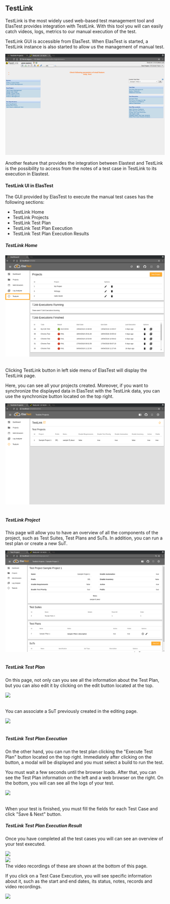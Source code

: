<div class="range range-xs-left">
<div class="cell-xs-10 cell-lg-6 text-md-left inset-md-right-80 cell-lg-push-1 offset-top-50 offset-lg-top-0">
<h2 id="content" class="h1">TestLink</h2>
<div class="offset-top-30 offset-md-top-50">
</div>
</div>
</div>

TestLink is the most widely used web-based test management tool and ElasTest provides integration with TestLink. With this tool you will can easily catch videos, logs, metrics to our manual execution of the test.

TestLink GUI is accessible from ElasTest. When ElasTest is started, a TestLink instance is also started to allow us the management of manual test.

<div class="docs-gallery inline-block">
    <a data-fancybox="gallery-2" href="/docs/testlink/images/testlink_web.png"><img class="img-responsive img-wellcome" src="/docs/testlink/images/testlink_web.png"/></a>
</div>

Another feature that provides the integration between Elastest and TestLink is the possibility to access from the notes of a test case in TestLink to its execution in Elastest.


<h4>TestLink UI in ElasTest</h4>

The GUI provided by ElasTest to execute the manual test cases has the following sections:

* TestLink Home
* TestLink Projects
* TestLink Test Plan
* TestLink Test Plan Execution
* TestLink Test Plan Execution Results

<h5>TestLink Home</h5>

<div class="docs-gallery inline-block">
    <a data-fancybox="gallery-3" href="/docs/testlink/images/testlink.png"><img class="img-responsive img-wellcome" src="/docs/testlink/images/testlink.png"/></a>
</div>
<br>

Clicking TestLink button in left side menu of ElasTest will display the TestLink page.

Here, you can see all your projects created. Moreover, if you want to synchronize the displayed data in ElasTest with the TestLink data, you can use the synchronize button located on the top right.

<div class="docs-gallery inline-block">
    <a data-fancybox="gallery-3" href="/docs/testlink/images/testlink_home.png"><img class="img-responsive img-wellcome" src="/docs/testlink/images/testlink_home.png"/></a>
</div>
<br>

<h5>TestLink Project</h5>

This page will allow you to have an overview of all the components of the project, such as Test Suites, Test Plans and SuTs. In addition, you can run a test plan or create a new SuT.

<div class="docs-gallery inline-block">
    <a data-fancybox="gallery-3" href="/docs/testlink/images/testlink_project.png"><img class="img-responsive img-wellcome" src="/docs/testlink/images/testlink_project.png"/></a>
</div>
<br>

<h5>TestLink Test Plan</h5>

On this page, not only can you see all the information about the Test Plan, but you can also edit it by clicking on the edit button located at the top.

<div class="docs-gallery inline-block">
    <a data-fancybox="gallery-4" href="/docs/log-analyzer/images/testplan_edit.png"><img class="img-responsive img-wellcome" src="/docs/log-analyzer/images/testplan_edit.png"/></a>
</div>
<br>

You can associate a SuT previously created in the editing page.

<div class="docs-gallery inline-block">
    <a data-fancybox="gallery-4" href="/docs/log-analyzer/images/edit_testplan.png"><img class="img-responsive img-wellcome" src="/docs/log-analyzer/images/edit_testplan.png"/></a>
</div>
<br>

<h5>TestLink Test Plan Execution</h5>

On the other hand, you can run the test plan clicking the "Execute Test Plan" button located on the top right. Immediately after clicking on the button, a modal will be displayed and you must select a build to run the test.

You must wait a few seconds until the browser loads. After that, you can see the Test Plan information on the left and a web browser on the right. On the bottom, you will can see all the logs of your test.

<div class="docs-gallery inline-block">
    <a data-fancybox="gallery-4" href="/docs/log-analyzer/images/testplan_execute.png"><img class="img-responsive img-wellcome" src="/docs/log-analyzer/images/testplan_execute.png"/></a>
</div>
<br>

When your test is finished, you must fill the fields for each Test Case and click "Save & Next" button.

<h5>TestLink Test Plan Execution Result</h5>

Once you have completed all the test cases you will can see an overview of your test executed.

<div class="docs-gallery inline-block">
    <a data-fancybox="gallery-4" href="/docs/log-analyzer/images/execution_view.png"><img class="img-responsive img-wellcome" src="/docs/log-analyzer/images/execution_view.png"/></a>
</div>



<div class="docs-gallery inline-block">
    <a data-fancybox="gallery-4" href="/docs/log-analyzer/images/execution_files.png"><img class="img-responsive img-wellcome" src="/docs/log-analyzer/images/execution_files.png"/></a>
</div>
The video recordings of these are shown at the bottom of this page.

<br>

If you click on a Test Case Execution, you will see specific information about it, such as the start and end dates, its status, notes, records and video recordings.

<div class="docs-gallery inline-block">
    <a data-fancybox="gallery-4" href="/docs/log-analyzer/images/execution_details.png"><img class="img-responsive img-wellcome" src="/docs/log-analyzer/images/execution_details.png"/></a>
</div>

<script src="//code.jquery.com/jquery-3.2.1.min.js"></script>
<link rel="stylesheet" href="https://cdnjs.cloudflare.com/ajax/libs/fancybox/3.2.5/jquery.fancybox.min.css" />
<script src="https://cdnjs.cloudflare.com/ajax/libs/fancybox/3.2.5/jquery.fancybox.min.js"></script>

<script>
var galleries = $('div.docs-gallery');
for (var i = 1; i <= galleries.length; i++) {
    $().fancybox({
    selector : '[data-fancybox="gallery-' + i + '"]',
    infobar : true,
    arrows : false,
    loop: false,
    protect: true,
    transitionEffect: 'slide',
    buttons : [
        'close'
    ],
    clickOutside : 'close',
    clickSlide   : 'close',
  });
}
</script>